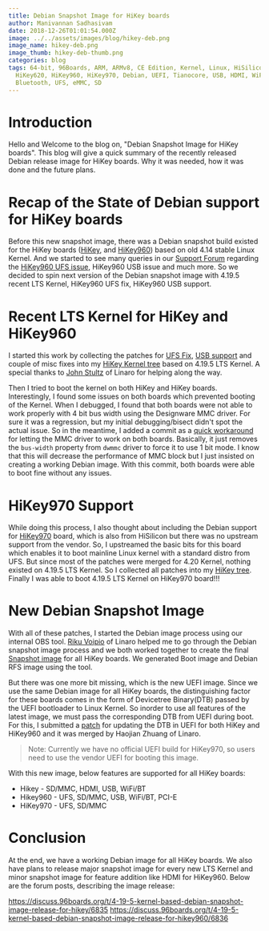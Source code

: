 ```yaml
---
title: Debian Snapshot Image for HiKey boards
author: Manivannan Sadhasivam
date: 2018-12-26T01:01:54.000Z
image: ../../assets/images/blog/hikey-deb.png
image_name: hikey-deb.png
image_thumb: hikey-deb-thumb.png
categories: blog
tags: 64-bit, 96Boards, ARM, ARMv8, CE Edition, Kernel, Linux, HiSilicon, HiKey,
  HiKey620, HiKey960, HiKey970, Debian, UEFI, Tianocore, USB, HDMI, WiFi,
  Bluetooth, UFS, eMMC, SD
---
```


# Introduction

Hello and Welcome to the blog on, "Debian Snapshot Image for HiKey boards". This
blog will give a quick summary of the recently released Debian release image
for HiKey boards. Why it was needed, how it was done and the future plans.

# Recap of the State of Debian support for HiKey boards

Before this new snapshot image, there was a Debian snapshot build existed for
the HiKey boards ([HiKey](https://www.96boards.org/product/hikey/), and [HiKey960](https://www.96boards.org/product/hikey960/)) based on old 4.14 stable Linux Kernel. And we
started to see many queries in our [Support Forum](http://discuss.96boards.org)
regarding the [HiKey960 UFS issue](https://discuss.96boards.org/t/marginality-with-ufs-chip-change/4450), HiKey960 USB issue and much more. So we decided to spin next version
of the Debian snapshot image with 4.19.5 recent LTS Kernel, HiKey960 UFS fix,
HiKey960 USB support.

# Recent LTS Kernel for HiKey and HiKey960

I started this work by collecting the patches for [UFS Fix](https://lkml.org/lkml/2018/10/25/1047),
[USB support](https://lkml.org/lkml/2018/10/27/175) and couple of misc fixes
into my [HiKey Kernel tree](https://git.linaro.org/people/manivannan.sadhasivam/hikey.git/)
based on 4.19.5 LTS Kernel. A special thanks to [John Stultz](https://twitter.com/johnstultz_work)
of Linaro for helping along the way.

Then I tried to boot the kernel on both HiKey and HiKey boards. Interestingly,
I found some issues on both boards which prevented booting of the Kernel. When
I debugged, I found that both boards were not able to work properly with 4 bit
bus width using the Designware MMC driver. For sure it was a regression, but
my initial debugging/bisect didn't spot the actual issue. So in the meantime,
I added a commit as a [quick workaround](https://git.linaro.org/people/manivannan.sadhasivam/hikey.git/commit/?id=99f996769c588a52ec1b8dad6334ce3c1324ed9a) for letting the MMC driver
to work on both boards. Basically, it just removes the `bus-width` property from
`dwmmc` driver to force it to use 1 bit mode. I know that this will decrease
the performance of MMC block but I just insisted on creating a working Debian
image. With this commit, both boards were able to boot fine without any issues.

# HiKey970 Support

While doing this process, I also thought about including the Debian support for
[HiKey970](https://www.96boards.org/product/hikey970/) board, which is also from
HiSilicon but there was no upstream support from the vendor. So, I upstreamed
the basic bits for this board which enables it to boot mainline Linux kernel with
a standard distro from UFS. But since most of the patches were merged for 4.20
Kernel, nothing existed on 4.19.5 LTS Kernel. So I collected all patches into
my [HiKey tree](https://git.linaro.org/people/manivannan.sadhasivam/hikey.git/log/).
Finally I was able to boot 4.19.5 LTS Kernel on HiKey970 board!!!

# New Debian Snapshot Image

With all of these patches, I started the Debian image process using our internal
OBS tool. [Riku Voipio](https://twitter.com/RikuVoipio) of Linaro helped me to
go through the Debian snapshot image process and we both worked together to
create the final [Snapshot image](http://snapshots.linaro.org/96boards/hikey/linaro/debian/latest/) for all HiKey boards. We generated Boot image and Debian RFS image using the tool.

But there was one more bit missing, which is the new UEFI image. Since we use
the same Debian image for all HiKey boards, the distinguishing factor for these
boards comes in the form of Devicetree Binary(DTB) passed by the UEFI bootloader
to Linux Kernel. So inorder to use all features of the latest image, we must pass
the corresponding DTB from UEFI during boot. For this, I submitted a [patch](https://github.com/96boards-hikey/OpenPlatformPkg/pull/130) for updating the DTB in UEFI for both HiKey
and HiKey960 and it was merged by Haojian Zhuang of Linaro.

> Note: Currently we have no official UEFI build for HiKey970, so users need to
>       use the vendor UEFI for booting this image.

With this new image, below features are supported for all HiKey boards:

* Hikey - SD/MMC, HDMI, USB, WiFi/BT
* Hikey960 - UFS, SD/MMC, USB, WiFi/BT, PCI-E
* HiKey970 - UFS, SD/MMC

# Conclusion

At the end, we have a working Debian image for all HiKey boards. We also have
plans to release major snapshot image for every new LTS Kernel and minor snapshot
image for feature addition like HDMI for HiKey960. Below are the forum posts,
describing the image release:

https://discuss.96boards.org/t/4-19-5-kernel-based-debian-snapshot-image-release-for-hikey/6835
https://discuss.96boards.org/t/4-19-5-kernel-based-debian-snapshot-image-release-for-hikey960/6836
